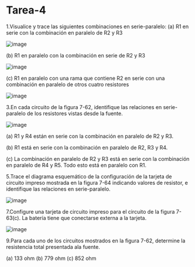 # Tarea-4

1.Visualice y trace las siguientes combinaciones en serie-paralelo:
(a) R1 en serie con la combinación en paralelo de R2 y R3

![image](https://user-images.githubusercontent.com/116781677/208760788-ff7c7343-1ef0-4585-9ff0-8738d294312c.png)

(b) R1 en paralelo con la combinación en serie de R2 y R3

![image](https://user-images.githubusercontent.com/116781677/208760822-dd3d842a-0216-4554-ae03-e7d06ff6201d.png)

(c) R1 en paralelo con una rama que contiene R2 en serie con una combinación en paralelo de otros cuatro resistores

![image](https://user-images.githubusercontent.com/116781677/208760845-dd4d554e-e9dd-4768-99bf-7e0a18fe5812.png)

3.En cada circuito de la figura 7-62, identifique las relaciones en serie-paralelo de los resistores vistas desde la fuente.

![image](https://user-images.githubusercontent.com/116781677/208761048-252a441a-05b9-4176-9845-1111760d9767.png)

(a) R1 y R4 están en serie con la combinación en paralelo de R2 y R3.

(b) R1 está en serie con la combinación en paralelo de R2, R3 y R4.

(c) La combinación en paralelo de R2 y R3 está en serie con la combinación en paralelo de R4 y R5. Todo esto está en paralelo con R1. 

5.Trace el diagrama esquemático de la configuración de la tarjeta de circuito impreso mostrada en la figura 7-64 indicando valores de resistor, e identifique las relaciones en serie-paralelo.

![image](https://user-images.githubusercontent.com/116781677/208762353-a60d188b-81bb-4c8b-a96b-1fc549b294d6.png)

7.Configure una tarjeta de circuito impreso para el circuito de la figura 7-63(c). La batería tiene que conectarse externa a la tarjeta.

![image](https://user-images.githubusercontent.com/116781677/208764547-5a63b42b-169c-4025-b0af-ccf7dc5862e2.png)

9.Para cada uno de los circuitos mostrados en la figura 7-62, determine la resistencia total presentada ala fuente.

 (a) 133 ohm     (b) 779 ohm     (c) 852 ohm
